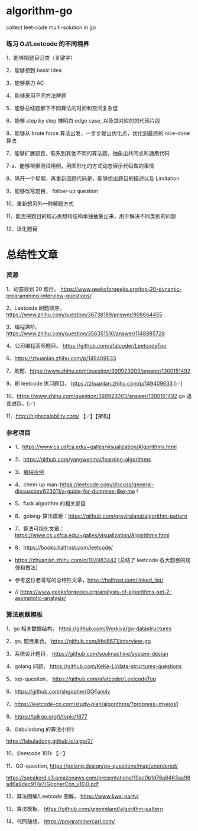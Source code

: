 # algorithm-go
collect leet-code multi-solution in go

### 练习 OJ/Leetcode 的不同境界

1、能够把题目归类（关键字）

2、能够想到 basic idea 

3、能够暴力 AC  

4、能够采用不同方法解题

5、能够总结题解下不同算法的时间和空间复杂度

6、能够 step by step 搞明白 edge case, 以及其对应的的代码片段

8、能够从 brute force 算法出发，一步步提出优化点，优化到最终的 nice-done 算法

7、能够扩展题目，联系到其他不同的算法题，抽象出共同点和通用代码

7-a、能够根据测试用例，用图形化的方式动态展示代码做的事情

8、隔开一个星期，再重新回顾代码是，能够想出题目的描述以及 Limitation 

9、能够改写题目， follow-up question

10、重新想另外一种解题方式

11、能否把题目的核心思想和结构单独抽象出来，用于解决不同类别的问题

12、泛化题目

# 总结性文章

### 资源
1、动态规划 20 题目。 https://www.geeksforgeeks.org/top-20-dynamic-programming-interview-questions/

2、Leetcode 刷题顺序。 https://www.zhihu.com/question/36738189/answer/908664455

3、编程进阶。https://www.zhihu.com/question/356351510/answer/1148885728

4、公司编程高频题目。 https://github.com/afatcoder/LeetcodeTop

6、https://zhuanlan.zhihu.com/p/149409633

7、刷题、https://www.zhihu.com/question/399923003/answer/1300151492

9、刷 leetcode 练习题目。 https://zhuanlan.zhihu.com/p/149409633 [✅]

10、https://www.zhihu.com/question/399923003/answer/1300151492 go 语言进阶。[✅]

11、http://highscalability.com/ 【✅】【架构】

### 参考项目
- 1、https://www.cs.usfca.edu/~galles/visualization/Algorithms.html

- 2、https://github.com/yangwenmai/learning-algorithms

- 3、[编程百例](https://www.zybuluo.com/Gestapo/note/32082)

- 4、cheer up man: https://leetcode.com/discuss/general-discussion/623011/a-guide-for-dummies-like-me !

- 5、fuck algorithm 的相关题目 

- 6、golang-算法模板：https://github.com/greyireland/algorithm-pattern

- 7、算法可视化文章：https://www.cs.usfca.edu/~galles/visualization/Algorithms.html

- 8、https://books.halfrost.com/leetcode/

- https://zhuanlan.zhihu.com/p/104983442 [总结了 leetcode 各大题目的规律和做法]

- 参考这位老哥写的总结性文章，https://halfrost.com/linked_list/

- // https://www.geeksforgeeks.org/analysis-of-algorithms-set-2-asymptotic-analysis/

### 算法刷题模板

1、go 相关数据结构， https://github.com/Workiva/go-datastructures 

2、go, 题目集合。 https://github.com/lifei6671/interview-go

3、系统设计题目， https://github.com/soulmachine/system-design 

4、golang 问题， https://github.com/KeKe-Li/data-structures-questions 

5、top-quesiton， https://github.com/afatcoder/LeetcodeTop 

6、https://github.com/shgopher/GOFamily

7、https://leetcode-cn.com/study-plan/algorithms/?progress=myeios1 

8、https://talkgo.org/t/topic/1877

9、《labuladong 的算法小抄》

https://labuladong.github.io/algo/2/

10、《leetcode 101》 【✅】

11、GO-question, https://golang.design/go-questions/map/unordered/

https://speakerd.s3.amazonaws.com/presentations/10ac0b1d76a6463aa98ad6a9dec917a7/GopherCon_v10.0.pdf

12、算法图解/Leetcode 图解， https://www.liwei.party/

13、算法模板， https://github.com/greyireland/algorithm-pattern 

14、代码随想， https://programmercarl.com/ 
